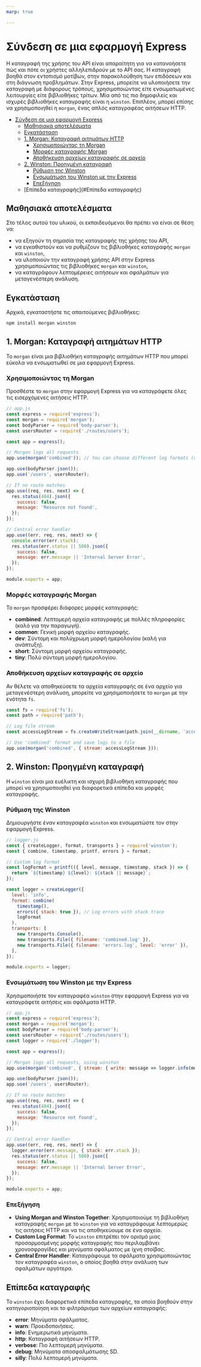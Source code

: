 ```yaml
---
marp: true

---
```

# Σύνδεση σε μια εφαρμογή Express

Η καταγραφή της χρήσης του API είναι απαραίτητη για να κατανοήσετε πώς και πότε οι χρήστες αλληλεπιδρούν με το API σας. Η καταγραφή βοηθά στον εντοπισμό μοτίβων, στην παρακολούθηση των επιδόσεων και στη διάγνωση προβλημάτων. Στην Express, μπορείτε να υλοποιήσετε την καταγραφή με διάφορους τρόπους, χρησιμοποιώντας είτε ενσωματωμένες λειτουργίες είτε βιβλιοθήκες τρίτων. Μία από τις πιο δημοφιλείς και ισχυρές βιβλιοθήκες καταγραφής είναι η `winston`. Επιπλέον, μπορεί επίσης να χρησιμοποιηθεί η `morgan`, ένας απλός καταγραφέας αιτήσεων HTTP.


- [Σύνδεση σε μια εφαρμογή Express](#Σύνδεση-σε-μια-εφαρμογή-Express)
  - [Μαθησιακά αποτελέσματα](#Μαθησιακά-αποτελέσματα)
  - [Εγκατάσταση](#Εγκατάσταση)
  - [1. Morgan: Καταγραφή αιτημάτων HTTP](#1-Morgan-Καταγραφή-αιτημάτων-HTTP)
    - [Χρησιμοποιώντας τη Morgan](#Χρησιμοποιώντας-τη-Morgan)
    - [Μορφές καταγραφής Morgan](#Μορφές-καταγραφής-Morgan)
    - [Αποθήκευση αρχείων καταγραφής σε αρχείο](#Αποθήκευση-αρχείων-καταγραφής-σε-αρχείο)
  - [2. Winston: Προηγμένη καταγραφή](#2-Winston-Προηγμένη-καταγραφή)
    - [Ρύθμιση της Winston](#Ρύθμιση-της-Winston)
    - [Ενσωμάτωση του Winston με την Express](#Ενσωμάτωση-του-Winston-με-την-Express)
    - [Επεξήγηση](#Επεξήγηση)
  - [Επίπεδα καταγραφής](#Επίπεδα καταγραφής)

## Μαθησιακά αποτελέσματα

Στο τέλος αυτού του υλικού, οι εκπαιδευόμενοι θα πρέπει να είναι σε θέση να:

- να εξηγούν τη σημασία της καταγραφής της χρήσης του API,
- να εγκαθιστούν και να ρυθμίζουν τις βιβλιοθήκες καταγραφής `morgan` και `winston`,
- να υλοποιούν την καταγραφή χρήσης API στην Express χρησιμοποιώντας τις βιβλιοθήκες `morgan` και `winston`,
- να καταγράφουν λεπτομέρειες αιτήσεων και σφαλμάτων για μεταγενέστερη ανάλυση.

## Εγκατάσταση

Αρχικά, εγκαταστήστε τις απαιτούμενες βιβλιοθήκες:

```bash
npm install morgan winston
```

## 1. **Morgan: Καταγραφή αιτημάτων HTTP**

Το `morgan` είναι μια βιβλιοθήκη καταγραφής αιτημάτων HTTP που μπορεί εύκολα να ενσωματωθεί σε μια εφαρμογή Express.

### Χρησιμοποιώντας τη Morgan

Προσθέστε το `morgan` στην εφαρμογή Express για να καταγράφετε όλες τις εισερχόμενες αιτήσεις HTTP.

```javascript
// app.js
const express = require('express');
const morgan = require('morgan');
const bodyParser = require('body-parser');
const usersRouter = require('./routes/users');

const app = express();

// Morgan logs all requests
app.use(morgan('combined')); // You can choose different log formats (dev, combined, tiny, etc.)

app.use(bodyParser.json());
app.use('/users', usersRouter);

// If no route matches
app.use((req, res, next) => {
  res.status(404).json({
    success: false,
    message: 'Resource not found',
  });
});

// Central error handler
app.use((err, req, res, next) => {
  console.error(err.stack);
  res.status(err.status || 500).json({
    success: false,
    message: err.message || 'Internal Server Error',
  });
});

module.exports = app;

```

### Μορφές καταγραφής Morgan

Το `morgan` προσφέρει διάφορες μορφές καταγραφής:

- **combined**: Λεπτομερή αρχεία καταγραφής με πολλές πληροφορίες (καλό για την παραγωγή).
- **common**: Γενική μορφή αρχείου καταγραφής.
- **dev**: Σύντομη και πολύχρωμη μορφή ημερολογίου (καλή για ανάπτυξη).
- **short**: Σύντομη μορφή αρχείου καταγραφής.
- **tiny**: Πολύ σύντομη μορφή ημερολογίου.

### Αποθήκευση αρχείων καταγραφής σε αρχείο

Αν θέλετε να αποθηκεύσετε τα αρχεία καταγραφής σε ένα αρχείο για μεταγενέστερη ανάλυση, μπορείτε να χρησιμοποιήσετε το `morgan` με την ενότητα `fs`.

```javascript
const fs = require('fs');
const path = require('path');

// Log file stream
const accessLogStream = fs.createWriteStream(path.join(__dirname, 'access.log'), { flags: 'a' });

// Use 'combined' format and save logs to a file
app.use(morgan('combined', { stream: accessLogStream }));

```

## 2. Winston: Προηγμένη καταγραφή

Η `winston` είναι μια ευέλικτη και ισχυρή βιβλιοθήκη καταγραφής που μπορεί να χρησιμοποιηθεί για διαφορετικά επίπεδα και μορφές καταγραφής.

### Ρύθμιση της Winston

Δημιουργήστε έναν καταγραφέα `winston` και ενσωματώστε τον στην εφαρμογή Express.

```javascript
// logger.js
const { createLogger, format, transports } = require('winston');
const { combine, timestamp, printf, errors } = format;

// Custom log format
const logFormat = printf(({ level, message, timestamp, stack }) => {
  return `${timestamp} ${level}: ${stack || message}`;
});

const logger = createLogger({
  level: 'info',
  format: combine(
    timestamp(),
    errors({ stack: true }), // Log errors with stack trace
    logFormat
  ),
  transports: [
    new transports.Console(),
    new transports.File({ filename: 'combined.log' }),
    new transports.File({ filename: 'errors.log', level: 'error' }),
  ],
});

module.exports = logger;

```

### Ενσωμάτωση του Winston με την Express

Χρησιμοποιήστε τον καταγραφέα `winston` στην εφαρμογή Express για να καταγράφετε αιτήσεις και σφάλματα HTTP.

```javascript
// app.js
const express = require('express');
const morgan = require('morgan');
const bodyParser = require('body-parser');
const usersRouter = require('./routes/users');
const logger = require('./logger');

const app = express();

// Morgan logs all requests, using winston
app.use(morgan('combined', { stream: { write: message => logger.info(message.trim()) }}));

app.use(bodyParser.json());
app.use('/users', usersRouter);

// If no route matches
app.use((req, res, next) => {
  res.status(404).json({
    success: false,
    message: 'Resource not found',
  });
});

// Central error handler
app.use((err, req, res, next) => {
  logger.error(err.message, { stack: err.stack });
  res.status(err.status || 500).json({
    success: false,
    message: err.message || 'Internal Server Error',
  });
});

module.exports = app;

```

### Επεξήγηση

- **Using Morgan and Winston Together**: Χρησιμοποιούμε τη βιβλιοθήκη καταγραφής `morgan` με το `winston` για να καταγράφουμε λεπτομερώς τις αιτήσεις HTTP και να τις αποθηκεύουμε σε ένα αρχείο.
- **Custom Log Format**: Το `winston` επιτρέπει τον ορισμό μιας προσαρμοσμένης μορφής καταγραφής που περιλαμβάνει χρονοσφραγίδες και μηνύματα σφάλματος με ίχνη στοίβας.
- **Central Error Handler**: Καταγράφουμε τα σφάλματα χρησιμοποιώντας τον καταγραφέα `winston`, ο οποίος βοηθά στην ανάλυση των σφαλμάτων αργότερα.
  
## Επίπεδα καταγραφής

Το `winston` έχει διαφορετικά επίπεδα καταγραφής, τα οποία βοηθούν στην κατηγοριοποίηση και το φιλτράρισμα των αρχείων καταγραφής:

- **error**: Μηνύματα σφάλματος.
- **warn**: Προειδοποιήσεις.
- **info**: Ενημερωτικά μηνύματα.
- **http**: Καταγραφή αιτήσεων HTTP.
- **verbose**: Πιο λεπτομερή μηνύματα.
- **debug**: Μηνύματα αποσφαλμάτωσης SD.
- **silly**: Πολύ λεπτομερή μηνύματα.
